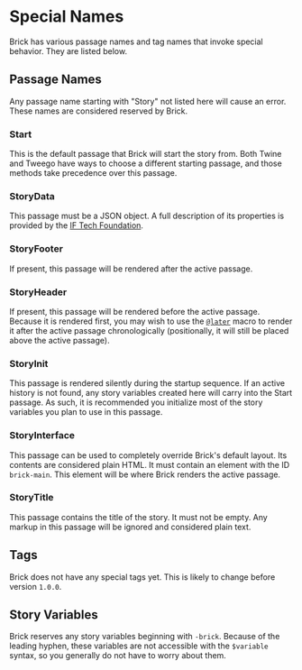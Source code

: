# Special Names

Brick has various passage names and tag names that invoke special behavior. They are listed below.

## Passage Names

Any passage name starting with "Story" not listed here will cause an error.
These names are considered reserved by Brick.

### Start

This is the default passage that Brick will start the story from.
Both Twine and Tweego have ways to choose a different starting passage,
and those methods take precedence over this passage.

### StoryData

This passage must be a JSON object.
A full description of its properties is provided by the [IF Tech Foundation].

[IF Tech Foundation]: https://github.com/iftechfoundation/twine-specs/blob/74b3d895651a29aa47d0ce9244eddf3ba4478058/twee-3-specification.md#storydata

### StoryFooter

If present, this passage will be rendered after the active passage.

### StoryHeader

If present, this passage will be rendered before the active passage.
Because it is rendered first, you may wish to use the [`@later`] macro to render it after the active passage chronologically
(positionally, it will still be placed above the active passage).

[`@later`]: ./macros#later

### StoryInit

This passage is rendered silently during the startup sequence.
If an active history is not found, any story variables created here will carry into the Start passage.
As such, it is recommended you initialize most of the story variables you plan to use in this passage.

### StoryInterface

This passage can be used to completely override Brick's default layout.
Its contents are considered plain HTML.
It must contain an element with the ID `brick-main`.
This element will be where Brick renders the active passage.

### StoryTitle

This passage contains the title of the story.
It must not be empty.
Any markup in this passage will be ignored and considered plain text.

## Tags

Brick does not have any special tags yet.
This is likely to change before version `1.0.0`.

## Story Variables

Brick reserves any story variables beginning with `-brick`.
Because of the leading hyphen, these variables are not accessible with the `$variable` syntax,
so you generally do not have to worry about them.


